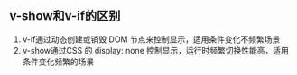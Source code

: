 ## v-show和v-if的区别

1. v-if通过动态创建或销毁 DOM 节点来控制显示，适用条件变化不频繁场景
2. v-show通过CSS 的 display: none 控制显示，运行时频繁切换性能高，适用条件变化频繁的场景
